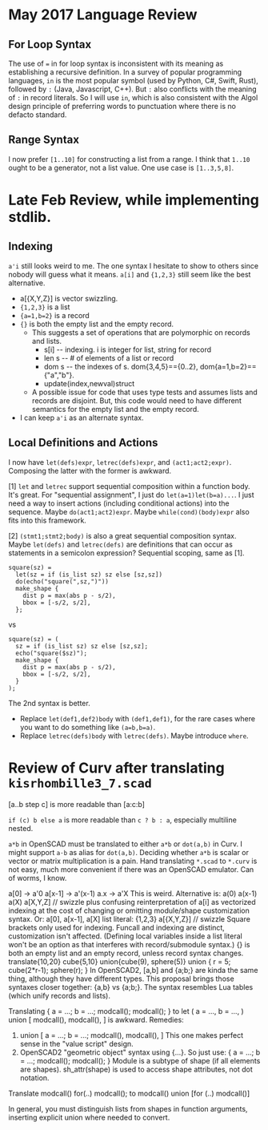 # May 2017 Language Review

## For Loop Syntax
The use of `=` in for loop syntax is inconsistent with its meaning as
establishing a recursive definition.
In a survey of popular programming languages, `in` is the most popular symbol
(used by Python, C#, Swift, Rust), followed by `:` (Java, Javascript, C++).
But `:` also conflicts with the meaning of `:` in record literals.
So I will use `in`, which is also consistent with the Algol design principle
of preferring words to punctuation where there is no defacto standard.

## Range Syntax
I now prefer `[1..10]` for constructing a list from a range.
I think that `1..10` ought to be a generator, not a list value.
One use case is `[1..3,5,8]`.

# Late Feb Review, while implementing stdlib.

## Indexing
`a'i` still looks weird to me. The one syntax I hesitate to show to others
since nobody will guess what it means.
`a[i]` and `{1,2,3}` still seem like the best alternative.
* a[{X,Y,Z}] is vector swizzling.
* `{1,2,3}` is a list
* `{a=1,b=2}` is a record
* `{}` is both the empty list and the empty record.
  * This suggests a set of operations that are polymorphic on records and lists.
    * s[i] -- indexing. i is integer for list, string for record
    * len s -- # of elements of a list or record
    * dom s -- the indexes of s. dom{3,4,5}=={0..2}, dom{a=1,b=2}=={"a","b"}.
    * update(index,newval)struct
  * A possible issue for code that uses type tests and assumes lists and
    records are disjoint. But, this code would need to have different
    semantics for the empty list and the empty record.
* I can keep `a'i` as an alternate syntax.

## Local Definitions and Actions
I now have `let(defs)expr`, `letrec(defs)expr`, and `(act1;act2;expr)`.
Composing the latter with the former is awkward.

[1] `let` and `letrec` support sequential composition within a function body.
It's great. For "sequential assignment", I just do `let(a=1)let(b=a)...`.
I just need a way to insert actions (including conditional actions) into
the sequence. Maybe `do(act1;act2)expr`.
Maybe `while(cond)(body)expr` also fits into this framework.

[2] `(stmt1;stmt2;body)` is also a great sequential composition syntax.
Maybe `let(defs)` and `letrec(defs)` are definitions that can occur as
statements in a semicolon expression? Sequential scoping, same as [1].

```
square(sz) =
  let(sz = if (is_list sz) sz else [sz,sz])
  do(echo("square(",sz,")"))
  make_shape {
    dist p = max(abs p - s/2),
    bbox = [-s/2, s/2],
  };
```
vs
```
square(sz) = (
  sz = if (is_list sz) sz else [sz,sz];
  echo("square($sz)");
  make_shape {
    dist p = max(abs p - s/2),
    bbox = [-s/2, s/2],
  }
);
```
The 2nd syntax is better.
* Replace `let(def1,def2)body` with `(def1,def1)`, for the rare cases where you
  want to do something like `(a=b,b=a)`.
* Replace `letrec(defs)body` with `letrec(defs)`. Maybe introduce `where`.

# Review of Curv after translating `kisrhombille3_7.scad`

[a..b step c] is more readable than [a:c:b]

`if (c) b else a` is more readable than `c ? b : a`, especially multiline nested.

`a*b` in OpenSCAD must be translated to either `a*b` or `dot(a,b)` in Curv.
I might support `a·b` as alias for `dot(a,b)`.
Deciding whether `a*b` is scalar or vector or matrix multiplication is a pain.
Hand translating `*.scad` to `*.curv` is not easy, much more convenient if there
was an OpenSCAD emulator. Can of worms, I know.

a[0] -> a'0
a[x-1] -> a'(x-1)
a.x -> a'X
This is weird. Alternative is:
    a(0)
    a(x-1)
    a(X)
    a[X,Y,Z] // swizzle
    plus confusing reinterpretation of a[i] as vectorized indexing
    at the cost of changing or omitting module/shape customization syntax.
Or:
    a[0], a[x-1], a[X]
    list literal: {1,2,3}
    a[{X,Y,Z}] // swizzle
    Square brackets only used for indexing.
    Funcall and indexing are distinct, customization isn't affected.
    (Defining local variables inside a list literal won't be an option
    as that interferes with record/submodule syntax.)
    {} is both an empty list and an empty record, unless record syntax changes.
        translate{10,20} cube{5,10}
        union{cube(9), sphere(5)}
        union {
            r = 5;
            cube(2*r-1);
            sphere(r);
        }
    In OpenSCAD2, [a,b] and {a;b;} are kinda the same thing, although they have
    different types. This proposal brings those syntaxes closer together:
    {a,b} vs {a;b;}.
    The syntax resembles Lua tables (which unify records and lists).

Translating
    {
        a = ...;
        b = ...;
        modcall();
        modcall();
    }
to
    let (
        a = ...,
        b = ...,
    )
    union [
        modcall(),
        modcall(),
    ]
is awkward.
Remedies:
 1. union [
        a = ...;
        b = ...;
        modcall(),
        modcall(),
    ]
    This one makes perfect sense in the "value script" design.
 2. OpenSCAD2 "geometric object" syntax using {...}. So just use:
      {
        a = ...;
        b = ...;
        modcall();
        modcall();
      }
    Module is a subtype of shape (if all elements are shapes).
    sh_attr(shape) is used to access shape attributes, not dot notation.

Translate
    modcall() for(..) modcall();
to
    modcall() union [for (..) modcall()]

In general, you must distinguish lists from shapes in function arguments,
inserting explicit union where needed to convert.
